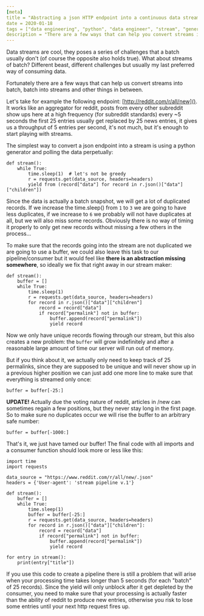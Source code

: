 ```yaml
---
[meta]
title = "Abstracting a json HTTP endpoint into a continuous data stream"
date = 2020-01-18
tags = ["data engineering", "python", "data engineer", "stream", "generator", "polling", "pipeline"]
description = "There are a few ways that can help you convert streams into batch, batch into streams and other things in between. The simplest way to convert a json endpoint into a stream is using a python generator and polling the data perpetually."
---
```


Data streams are cool, they poses a series of challenges that a batch usually don't (of course the
opposite also holds true). What about streams of batch? Different beast, different challenges but usually my last
preferred way of consuming data.

Fortunately there are a few ways that can help us convert streams into batch, batch into streams and 
other things in between.

Let's take for example the following endpoint: [http://reddit.com/r/all/new](). It works like an aggregator for reddit, posts
from every other subreddit show ups here at a high frequency (for subreddit standards) every ~5 seconds
the first 25 entries usually get replaced by 25 news entries, it gives us a throughput of 5 entries per second, it's
not much, but it's enough to start playing with streams.

The simplest way to convert a json endpoint into a stream is using a python generator and polling 
the data perpetually:
    
    def stream():
        while True:
            time.sleep(1)  # let's not be greedy
            r = requests.get(data_source, headers=headers)
            yield from (record["data"] for record in r.json()["data"]["children"])
    
Since the data is actually a batch snapshot, we will get a lot of duplicated records. If we 
increase the time.sleep() from `1` to `3` we are going to have less duplicates, if we increase 
to `6` we probably will not have duplicates at all, but we will also miss some records. Obviously 
there is no way of timing it properly to only get new records without missing a few others in the process...

To make sure that the records going into the stream are not duplicated we are going to use a buffer,
we could also leave this task to our pipeline/consumer but it would feel like __there is an abstraction missing somewhere__, 
so ideally we fix that right away in our stream maker:
      
    def stream():
        buffer = []
        while True:
            time.sleep(1)
            r = requests.get(data_source, headers=headers)
            for record in r.json()["data"]["children"]
                record = record["data"]
                if record["permalink"] not in buffer:
                    buffer.append(record["permalink"])
                    yield record
    
Now we only have unique records flowing through our stream, but this also creates a new problem:
the `buffer` will grow indefinitely and after a reasonable large amount of time our server will 
run out of memory.

But if you think about it, we actually only need to keep track of 25 permalinks, since they are supposed
to be unique and will never show up in a previous higher position we can just add one more line to make
sure that everything is streamed only once:

    buffer = buffer[-25:]
    
__UPDATE!__ Actually due the voting nature of reddit, articles in /new can sometimes regain a 
few positions, but they never stay long in the first page. So to make sure no duplicates occur we 
will rise the buffer to an arbitrary safe number:

    buffer = buffer[-1000:]
    
That's it, we just have tamed our buffer! The final code with all imports and a consumer function should
look more or less like this:

    import time
    import requests

    data_source = "https://www.reddit.com/r/all/new/.json"
    headers = {'User-agent': 'stream pipeline v.1'}
   
    def stream():
        buffer = []
        while True:
            time.sleep(1)
            buffer = buffer[-25:]
            r = requests.get(data_source, headers=headers)
            for record in r.json()["data"]["children"]:
                record = record["data"]
                if record["permalink"] not in buffer:
                    buffer.append(record["permalink"])
                    yield record
    
    for entry in stream():
        print(entry["title"])

If you use this code to create a pipeline there is still a problem that will arise when your processing time
takes longer than 5 seconds (for each "batch" of 25 records). Since the yield will only unblock after 
it get depleted by the consumer, you need to make sure that your processing is actually faster than 
the ability of reddit to produce new entries, otherwise you risk to lose some entries until your next http
request fires up.

